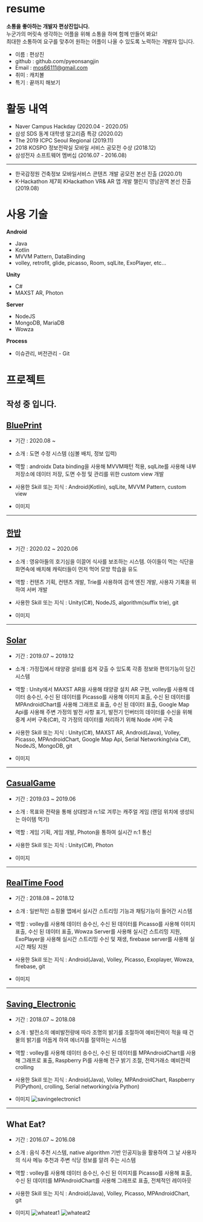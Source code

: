 # resume
__소통을 좋아하는 개발자 편상진입니다.__   
누군가의 머릿속 생각하는 어플을 위해 소통을 하며 함께 만들어 봐요!   
최대한 소통하여 요구를 맞추어 원하는 어플이 나올 수 있도록 노력하는 개발자 입니다.   

* 이름 : 편상진
* github : github.com/pyeonsangjin
* Email : mos66111@gmail.com
* 취미 : 캐치볼
* 특기 : 끝까지 해보기

# 활동 내역
* Naver Campus Hackday (2020.04 - 2020.05)
* 삼성 SDS 동계 대학생 알고리즘 특강 (2020.02)
* The 2019 ICPC Seoul Regional (2019.11)
* 2018 KOSPO 정보전략실 모바일 서비스 공모전 수상 (2018.12)
* 삼성전자 소프트웨어 멤버십 (2016.07 - 2016.08)
* * *
* 한국감정원 건축정보 모바일서비스 콘텐츠 개발 공모전 본선 진출 (2020.01)
* K-Hackathon 제7회 KHackathon VR& AR 앱 개발 챌린지 영남권역 본선 진출 (2019.08)

# 사용 기술
__Android__
* Java
* Kotlin
* MVVM Pattern, DataBinding
* volley, retrofit, glide, picasso, Room, sqlLite, ExoPlayer, etc...

__Unity__
* C#
* MAXST AR, Photon

__Server__
* NodeJS
* MongoDB, MariaDB
* Wowza

__Process__
* 이슈관리, 버전관리 - Git

# 프로젝트

## 작성 중 입니다.

## [BluePrint][link6]

[link6]: https://github.com/Team-an/blueprint

* 기간 : 2020.08 ~


* 소개 : 도면 수정 시스템 (심볼 배치, 정보 입력)


* 역할 : androidx Data binding을 사용해 MVVM패턴 적용, sqlLite를 사용해 내부 저장소에 데이터 저장, 도면 수정 및 관리를 위한 custom view 개발


* 사용한 Skill 또는 지식 : Android(Kotlin), sqlLite, MVVM Pattern, custom view


* 이미지


* * *
## [한밥][link5]

[link5]: https://github.com/PyeonSangJin/-PlateProject

* 기간 : 2020.02 ~ 2020.06


* 소개 : 영유아들의 호기심을 이끌어 식사를 보조하는 시스템. 아이들이 먹는 식단을 화면속에 배치해 캐릭터들이 먼저 먹어 모방 학습을 유도


* 역할 : 컨텐츠 기획, 컨텐츠 개발, Trie를 사용하여 검색 엔진 개발, 사용자 기록을 위하여 서버 개발


* 사용한 Skill 또는 지식 : Unity(C#), NodeJS, algorithm(suffix trie), git


* 이미지

* * *
## [Solar][link4]

[link4]: https://github.com/renewalsolar/Solar

* 기간 : 2019.07 ~ 2019.12


* 소개 : 가정집에서 태양광 설비를 쉽게 갖출 수 있도록 각종 정보와 편의기능이 담긴 시스템


* 역할 : Unity에서 MAXST AR을 사용해 태양광 설치 AR 구현, volley를 사용해 데이터 송수신, 수신 된 데이터를 Picasso를 사용해 이미지 표출, 수신 된 데이터를 MPAndroidChart를 사용해 그래프로 표출, 수신 된 데이터 표출, Google Map Api를 사용해 주변 가정의 발전 사항 표기, 발전기 인버터의 데이터를 수신을 위해 중계 서버 구축(C#), 각 가정의 데이터를 처리하기 위해 Node 서버 구축


* 사용한 Skill 또는 지식 : Unity(C#), MAXST AR, Android(Java), Volley, Picasso, MPAndroidChart, Google Map Api, Serial Networking(via C#), NodeJS, MongoDB, git


* 이미지

* * *
## [CasualGame][link3]

[link3]: https://github.com/PyeonSangJin/unityCasualGame

* 기간 : 2019.03 ~ 2019.06


* 소개 : 목표와 전략을 통해 상대방과 n:1로 겨루는 캐주얼 게임 (랜덤 위치에 생성되는 아이템 먹기)


* 역할 : 게임 기획, 게임 개발, Photon을 통하여 실시간 n:1 통신


* 사용한 Skill 또는 지식 : Unity(C#), Photon


* 이미지

* * *
## [RealTime Food][link2]

[link2]: https://github.com/RealtimeFood

* 기간 : 2018.08 ~ 2018.12


* 소개 : 일반적인 쇼핑몰 앱에서 실시간 스트리밍 기능과 채팅기능이 들어간 시스템


* 역할 : volley를 사용해 데이터 송수신, 수신 된 데이터를 Picasso를 사용해 이미지 표출, 수신 된 데이터 표출, Wowza Server를 사용해 실시간 스트리밍 지원, ExoPlayer을 사용해 실시간 스트리밍 수신 및 재생, firebase server를 사용해 실시간 채팅 지원


* 사용한 Skill 또는 지식 : Android(Java), Volley, Picasso, Exoplayer, Wowza, firebase, git


* 이미지

* * *
## [Saving_Electronic][link1]

[link1]: https://github.com/PyeonSangJin/Saving_Electronic

* 기간 : 2018.07 ~ 2018.08


* 소개 : 발전소의 예비발전량에 따라 조명의 밝기를 조절하여 예비전력이 적을 때 건물의 밝기를 어둡게 하여 에너지를 절약하는 시스템


* 역할 : volley를 사용해 데이터 송수신, 수신 된 데이터를 MPAndroidChart를 사용해 그래프로 표출, Raspberry Pi를 사용해 전구 밝기 조절, 전력거래소 예비전력 crolling


* 사용한 Skill 또는 지식 : Android(Java), Volley, MPAndroidChart, Raspberry Pi(Python), crolling, Serial networking(via Python)


* 이미지
![savingelectronic1](https://github.com/PyeonSangJin/resume/blob/main/image/savingelectronic1.PNG)

* * *
## What Eat?

* 기간 : 2016.07 ~ 2016.08


* 소개 : 음식 추천 시스템, native algorithm 기반 인공지능을 활용하여 그 날 사용자의 식사 메뉴 추천과 주변 식당 정보를 알려 주는 시스템


* 역할 : volley를 사용해 데이터 송수신, 수신 된 이미지를 Picasso를 사용해 표출, 수신 된 데이터를 MPAndroidChart를 사용해 그래프로 표출, 전체적인 레이아웃


* 사용한 Skill 또는 지식 : Android(Java), Volley, Picasso, MPAndroidChart, git


* 이미지
![whateat1](https://github.com/PyeonSangJin/resume/blob/main/image/whateat1.PNG)
![whateat2](https://github.com/PyeonSangJin/resume/blob/main/image/whateat2.PNG)
